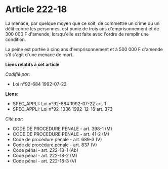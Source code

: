 # Article 222-18

La menace, par quelque moyen que ce soit, de commettre un crime ou un délit contre les personnes, est punie de trois ans
d'emprisonnement et de 300 000 F d'amende, lorsqu'elle est faite avec l'ordre de remplir une condition.

La peine est portée à cinq ans d'emprisonnement et à 500 000 F d'amende s'il s'agit d'une menace de mort.

**Liens relatifs à cet article**

_Codifié par_:

  - Loi n°92-684 1992-07-22

**Liens**:

  - SPEC_APPLI: Loi n°92-684 1992-07-22 art. 1
  - SPEC_APPLI: Loi n°92-1336 1992-12-16 art. 373

_Cité par_:

  - CODE DE PROCEDURE PENALE - art. 398-1 (M)
  - CODE DE PROCEDURE PENALE - art. 41-2 (M)
  - Code de procédure pénale - art. 689-3 (V)
  - Code de procédure pénale - art. 837 (V)
  - Code pénal - art. 222-18-1 (Ab)
  - Code pénal - art. 222-18-2 (M)
  - Code pénal - art. 222-18-3 (V)
